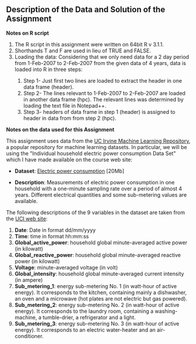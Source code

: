 ## Description of the Data and Solution of the Assignment

<b>Notes on R script</b>  
<ol>
<li>The R script in this assignment were written on 64bit R v 3.1.1.</li>  
<li>Shorthands T and F are used in lieu of TRUE and FALSE.</li>  
<li>Loading the data: Considering that we only need data for a 2 day period from 1-Feb-2007 to 2-Feb-2007 from the given data of 4 years, data is loaded into R in three steps:</li>
<ol>
<li>Step 1- Just first two lines are loaded to extract the header in one data frame (header).</li>    
<li>Step 2- The lines relevant to 1-Feb-2007 to 2-Feb-2007 are loaded in another data frame (hpc). The relevant lines was determined by loading the text file in Notepad++.</li>    
<li>Step 3- headers of data frame in step 1 (header) is assigned to header in data from from step 2 (hpc).</li> 
</ol>
</ol>


<b>Notes on the data used for this Assignment</b>

This assignment uses data from
the <a href="http://archive.ics.uci.edu/ml/">UC Irvine Machine
Learning Repository</a>, a popular repository for machine learning
datasets. In particular, we will be using the "Individual household
electric power consumption Data Set" which I have made available on
the course web site:


* <b>Dataset</b>: <a href="https://d396qusza40orc.cloudfront.net/exdata%2Fdata%2Fhousehold_power_consumption.zip">Electric power consumption</a> [20Mb]

* <b>Description</b>: Measurements of electric power consumption in
one household with a one-minute sampling rate over a period of almost
4 years. Different electrical quantities and some sub-metering values
are available.


The following descriptions of the 9 variables in the dataset are taken
from
the <a href="https://archive.ics.uci.edu/ml/datasets/Individual+household+electric+power+consumption">UCI
web site</a>:

<ol>
<li><b>Date</b>: Date in format dd/mm/yyyy </li>
<li><b>Time</b>: time in format hh:mm:ss </li>
<li><b>Global_active_power</b>: household global minute-averaged active power (in kilowatt) </li>
<li><b>Global_reactive_power</b>: household global minute-averaged reactive power (in kilowatt) </li>
<li><b>Voltage</b>: minute-averaged voltage (in volt) </li>
<li><b>Global_intensity</b>: household global minute-averaged current intensity (in ampere) </li>
<li><b>Sub_metering_1</b>: energy sub-metering No. 1 (in watt-hour of active energy). It corresponds to the kitchen, containing mainly a dishwasher, an oven and a microwave (hot plates are not electric but gas powered). </li>
<li><b>Sub_metering_2</b>: energy sub-metering No. 2 (in watt-hour of active energy). It corresponds to the laundry room, containing a washing-machine, a tumble-drier, a refrigerator and a light. </li>
<li><b>Sub_metering_3</b>: energy sub-metering No. 3 (in watt-hour of active energy). It corresponds to an electric water-heater and an air-conditioner.</li>
</ol>



